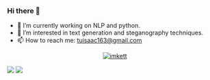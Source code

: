 ### Hi there 👋
- 🔭 I’m currently working on NLP and python.
- 🌱 I’m interested in text generation and steganography techniques.
- 📫 How to reach me: tuisaac163@gmail.com

<p align="center"> <a href="https://github.com/ryo-ma/github-profile-trophy"><img src="https://github-profile-trophy.vercel.app/?username=imkett&theme=buddhism" alt="imkett" /></a> </p>

<img align="center" src="https://github-readme-stats.vercel.app/api?username=imkett&show_icons=true&icon_color=CE1D2D&text_color=718096&bg_color=ffffff&hide_title=true" />
<img align="center" style="padding=0;" src="https://github-readme-stats.quantumlytangled.vercel.app/api/top-langs/?username=imkett&layout=compact&show_icons=true&hide_border=true&icon_color=f0f0f000&count_private=true" />

